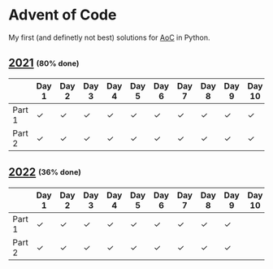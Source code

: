 # Advent of Code

My first (and definetly not best) solutions for [AoC](https://adventofcode.com) in Python.


## [2021](https://adventofcode.com/2021) <sub><sup>(80% done) </sup></sub>

|  | Day 1 | Day 2 | Day 3 | Day 4 | Day 5 | Day 6 | Day 7 | Day 8 | Day 9 | Day 10 |  Day 11 | Day 12 | Day 13 | Day 14 | Day 15 | Day 16 | Day 17 | Day 18 | Day 19 | Day 20 | Day 21 | Day 22|  Day 23 | Day 24 | Day 25| 
|---|-----|-----| -----|-----|-----|-----|-----| -----|-----|-----|-----|-----|-----|-----| -----|-----|-----|-----|-----| -----|-----|-----|-----|-----|-----|
|Part 1| &check; |&check; |&check; |&check; |&check; |&check; |&check; |&check; |&check; |&check; |&check; |&check; |&check; |&check; |&check; |&check; |&check; |&check; |&check; |&check; |||
|Part 2| &check; |&check; |&check; |&check; |&check; |&check; |&check; |&check; |&check; |&check; |&check; |&check; |&check; |&check; |&check; |&check; |&check; |&check; |&check; |&check; |||

## [2022](https://adventofcode.com/2022) <sub><sup>(36% done)</sup></sub>

|  | Day 1 | Day 2 | Day 3 | Day 4 | Day 5 | Day 6 | Day 7 | Day 8 | Day 9 | Day 10 |  Day 11 | Day 12 | Day 13 | Day 14 | Day 15 | Day 16 | Day 17 | Day 18 | Day 19 | Day 20 | Day 21 | Day 22|  Day 23 | Day 24 | Day 25| 
|---|-----|-----| -----|-----|-----|-----|-----| -----|-----|-----|-----|-----|-----|-----| -----|-----|-----|-----|-----| -----|-----|-----|-----|-----|-----|
|Part 1| &check; |&check; |&check; |&check; |&check; |&check; |&check; |&check; |&check; ||||||||||||||||||
|Part 2| &check; |&check; |&check; |&check; |&check; |&check; |&check; |&check; |&check; ||||||||||||||||||
